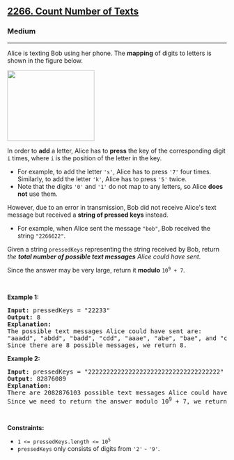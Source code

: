 <h2><a href="https://leetcode.com/problems/count-number-of-texts/">2266. Count Number of Texts</a></h2><h3>Medium</h3><hr><div style="user-select: auto;"><p style="user-select: auto;">Alice is texting Bob using her phone. The <strong style="user-select: auto;">mapping</strong> of digits to letters is shown in the figure below.</p>
<img alt="" src="https://assets.leetcode.com/uploads/2022/03/15/1200px-telephone-keypad2svg.png" style="width: 200px; height: 162px; user-select: auto;">
<p style="user-select: auto;">In order to <strong style="user-select: auto;">add</strong> a letter, Alice has to <strong style="user-select: auto;">press</strong> the key of the corresponding digit <code style="user-select: auto;">i</code> times, where <code style="user-select: auto;">i</code> is the position of the letter in the key.</p>

<ul style="user-select: auto;">
	<li style="user-select: auto;">For example, to add the letter <code style="user-select: auto;">'s'</code>, Alice has to press <code style="user-select: auto;">'7'</code> four times. Similarly, to add the letter <code style="user-select: auto;">'k'</code>, Alice has to press <code style="user-select: auto;">'5'</code> twice.</li>
	<li style="user-select: auto;">Note that the digits <code style="user-select: auto;">'0'</code> and <code style="user-select: auto;">'1'</code> do not map to any letters, so Alice <strong style="user-select: auto;">does not</strong> use them.</li>
</ul>

<p style="user-select: auto;">However, due to an error in transmission, Bob did not receive Alice's text message but received a <strong style="user-select: auto;">string of pressed keys</strong> instead.</p>

<ul style="user-select: auto;">
	<li style="user-select: auto;">For example, when Alice sent the message <code style="user-select: auto;">"bob"</code>, Bob received the string <code style="user-select: auto;">"2266622"</code>.</li>
</ul>

<p style="user-select: auto;">Given a string <code style="user-select: auto;">pressedKeys</code> representing the string received by Bob, return <em style="user-select: auto;">the <strong style="user-select: auto;">total number of possible text messages</strong> Alice could have sent</em>.</p>

<p style="user-select: auto;">Since the answer may be very large, return it <strong style="user-select: auto;">modulo</strong> <code style="user-select: auto;">10<sup style="user-select: auto;">9</sup> + 7</code>.</p>

<p style="user-select: auto;">&nbsp;</p>
<p style="user-select: auto;"><strong style="user-select: auto;">Example 1:</strong></p>

<pre style="user-select: auto;"><strong style="user-select: auto;">Input:</strong> pressedKeys = "22233"
<strong style="user-select: auto;">Output:</strong> 8
<strong style="user-select: auto;">Explanation:</strong>
The possible text messages Alice could have sent are:
"aaadd", "abdd", "badd", "cdd", "aaae", "abe", "bae", and "ce".
Since there are 8 possible messages, we return 8.
</pre>

<p style="user-select: auto;"><strong style="user-select: auto;">Example 2:</strong></p>

<pre style="user-select: auto;"><strong style="user-select: auto;">Input:</strong> pressedKeys = "222222222222222222222222222222222222"
<strong style="user-select: auto;">Output:</strong> 82876089
<strong style="user-select: auto;">Explanation:</strong>
There are 2082876103 possible text messages Alice could have sent.
Since we need to return the answer modulo 10<sup style="user-select: auto;">9</sup> + 7, we return 2082876103 % (10<sup style="user-select: auto;">9</sup> + 7) = 82876089.
</pre>

<p style="user-select: auto;">&nbsp;</p>
<p style="user-select: auto;"><strong style="user-select: auto;">Constraints:</strong></p>

<ul style="user-select: auto;">
	<li style="user-select: auto;"><code style="user-select: auto;">1 &lt;= pressedKeys.length &lt;= 10<sup style="user-select: auto;">5</sup></code></li>
	<li style="user-select: auto;"><code style="user-select: auto;">pressedKeys</code> only consists of digits from <code style="user-select: auto;">'2'</code> - <code style="user-select: auto;">'9'</code>.</li>
</ul>
</div>
